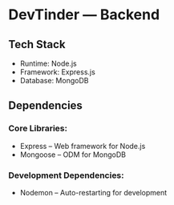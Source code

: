 # DevTinder — Backend

## Tech Stack

- Runtime: Node.js
- Framework: Express.js
- Database: MongoDB

## Dependencies

### Core Libraries:

- Express – Web framework for Node.js
- Mongoose – ODM for MongoDB

### Development Dependencies:

- Nodemon – Auto-restarting for development
